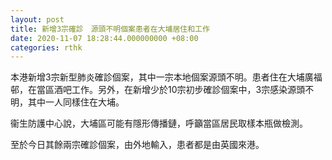 ```yaml
---
layout: post
title: 新增3宗確診　源頭不明個案患者在大埔居住和工作
date: 2020-11-07 18:28:44.000000000 +08:00
categories: rthk
---
```


本港新增3宗新型肺炎確診個案，其中一宗本地個案源頭不明。患者住在大埔廣福邨，在當區酒吧工作。另外，在新增少於10宗初步確診個案中，3宗感染源頭不明，其中一人同樣住在大埔。

衞生防護中心說，大埔區可能有隱形傳播鏈，呼籲當區居民取樣本瓶做檢測。

至於今日其餘兩宗確診個案，由外地輸入，患者都是由英國來港。
